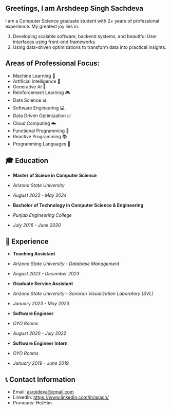 ## Greetings, I am Arshdeep Singh Sachdeva

I am a Computer Science graduate student with 2+ years of professional experience. My greatest joy lies in:
1. Developing scalable software, backend systems, and beautiful User interfaces using front-end frameworks
2. Using data-driven optimizations to transform data into practical insights.

## Areas of Professional Focus:
- Machine Learning 🤖
- Artificial Intelligence 🧠
- Generative AI 🎨
- Reinforcement Learning 🎮
- Data Science 📊
- Software Engineering 💻
- Data Driven Optimization 📈
- Cloud Computing ☁️
- Functional Programming 🌟
- Reactive Programming 📚
- Programming Languages 🚀

## 🎓 Education
- **Master of Sciece in Computer Science**
- *Arizona State University*
- *August 2022 - May 2024*

- **Bachelor of Technology in Computer Science & Engineering**
- *Punjab Engineering College*
- *July 2016 - June 2020*

## 💼 Experience
- **Teaching Assistant**
- *Arizona State University - Database Management*
- *August 2023 - December 2023*

- **Graduate Service Assistant**
- *Arizona State University - Sonoran Visualization Laboratory (SVL)*
- *January 2023 - May 2023*
  
- **Software Engineer**
- *OYO Rooms*
- *August 2020 - July 2022*

- **Software Engineer Intern**
- *OYO Rooms*
- *January 2019 - June 2019*

## 📞 Contact Information
- Email: asroideva@gmail.com
- LinkedIn: https://www.linkedin.com/in/asach/
- Pronouns: He/Him

<!--
**ArshdeepSingh98/ArshdeepSingh98** is a ✨ _special_ ✨ repository because its `README.md` (this file) appears on your GitHub profile.
-->
